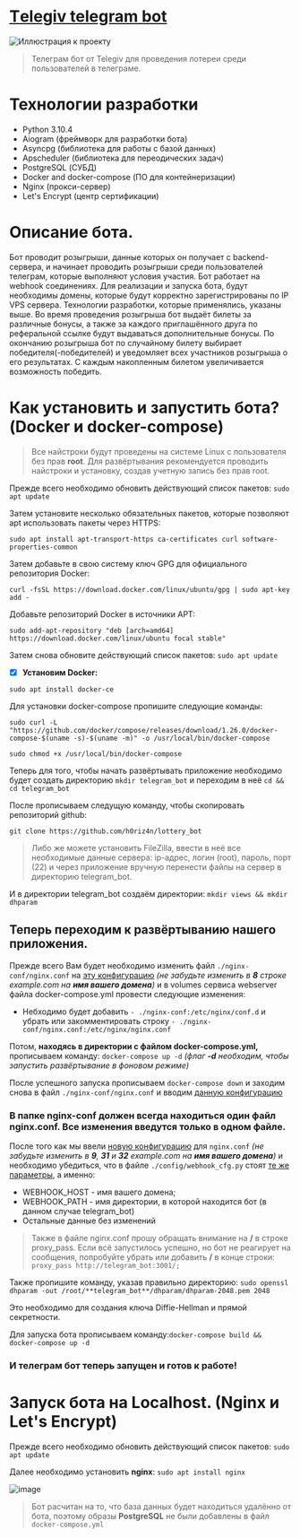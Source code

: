 # [Тelegiv telegram bot](https://github.com/h0riz4n/lottery_bot)
![Иллюстрация к проекту](https://github.com/h0riz4n/lottery_bot/blob/main/telegiv_bot.jpg)
> Телеграм бот от Telegiv для проведения лотереи среди пользователей в телеграме.

# Технологии разработки
- Python 3.10.4
- Aiogram (фреймворк для разработки бота)
- Asyncpg (библиотека для работы с базой данных)
- Apscheduler (библиотека для переодических задач)
- PostgreSQL (СУБД)
- Docker and docker-compose (ПО для контейнеризации)
- Nginx (прокси-сервер)
- Let's Encrypt (центр сертификации)

# Описание бота.
Бот проводит розыгрыши, данные которых он получает с backend-сервера, и начинает проводить розыгрыши среди пользователей телеграм, которые выполняют условия участия. Бот работает на webhook соединениях. Для реализации и запуска бота, будут необходимы домены, которые будут корректно зарегистрированы по IP VPS сервера. Технологии разработки, которые применялись, указаны выше. Во время проведения розыгрыша бот выдаёт билеты за различные бонусы, а также за каждого приглашённого друга по реферальной ссылке будут выдаваться дополнительные бонусы. По окончанию розыгрыша бот по случайному билету выбирает победителя(-победителей) и уведомляет всех участников розыгрыша о его результатах. С каждым накопленным билетом увеличивается возможность победить.

# Как установить и запустить бота? (Docker и docker-compose)

> Все найстроки будут проведены на системе Linux с пользователя без прав **root**. Для развёртывания рекомендуется проводить найстроки и установку, cоздав учетную запись без прав root.

Прежде всего необходимо обновить действующий список пакетов: `sudo apt update`

Затем установите несколько обязательных пакетов, которые позволяют apt использовать пакеты через HTTPS:  

`sudo apt install apt-transport-https ca-certificates curl software-properties-common`

Затем добавьте в свою систему ключ GPG для официального репозитория Docker:

`curl -fsSL https://download.docker.com/linux/ubuntu/gpg | sudo apt-key add -`

Добавьте репозиторий Docker в источники APT:

`sudo add-apt-repository "deb [arch=amd64] https://download.docker.com/linux/ubuntu focal stable"`

Затем снова обновите действующий список пакетов: `sudo apt update`

- [x] **Установим Docker:**

`sudo apt install docker-ce`

Для установки docker-compose пропишите следующие команды: 

`sudo curl -L "https://github.com/docker/compose/releases/download/1.26.0/docker-compose-$(uname -s)-$(uname -m)" -o /usr/local/bin/docker-compose`

`sudo chmod +x /usr/local/bin/docker-compose`

Теперь для того, чтобы начать развёртывать приложение необходимо будет создать директорию `mkdir telegram_bot` и переходим в неё `cd && cd telegram_bot`

После прописываем следущую команду, чтобы скопировать репозиторий github:

`git clone https://github.com/h0riz4n/lottery_bot`

> Либо же можете установить FileZilla, ввести в неё все необходимые данные сервера: ip-адрес, логин (root), пароль, порт (22) и через приложение вручную перенести файлы на сервер в директорию telegram_bot.

И в директории telegram_bot создаём директории: `mkdir views && mkdir dhparam`

 ## Теперь переходим к развёртыванию нашего приложения.
 
Прежде всего Вам будет необходимо изменить файл `./nginx-conf/nginx.conf` на [эту конфигурацию](https://github.com/h0riz4n/lottery_bot/blob/main/nginx-conf/nginx_2.conf) _(не забудьте изменить в **8** строке example.com на **имя вашего домена**)_ и в volumes сервиса webserver файла docker-compose.yml провести следующие изменения:
- Небходимо будет добавить `- ./nginx-conf:/etc/nginx/conf.d` и убрать или закомментировать строку `- ./nginx-conf/nginx.conf:/etc/nginx/nginx.conf`

Потом, **находясь в директории с файлом docker-compose.yml,** прописываем команду: `docker-compose up -d` _(флаг **-d** необходим, чтобы запустить развёртывание в фоновом режиме)_ 

После успешного запуска прописываем `docker-compose down` и заходим снова в файл `./nginx-conf/nginx.conf` и вводим [данную конфигурацию](https://github.com/h0riz4n/lottery_bot/blob/main/nginx-conf/nginx.conf)

### В папке nginx-conf должен всегда находиться один файл nginx.conf. Все изменения введутся только в одном файле.

После того как мы ввели [новую конфигурацию](https://github.com/h0riz4n/lottery_bot/blob/main/nginx-conf/nginx.conf) для `nginx.conf` _(не забудьте изменить в **9**, **31** и **32** example.com на **имя вашего домена**)_ и необходимо убедиться, что в файле `./config/webhook_cfg.py` стоят [те же параметры](https://github.com/h0riz4n/lottery_bot/blob/main/config/webhook_cfg.py), а именно:

- WEBHOOK_HOST - имя вашего домена;
- WEBHOOK_PATH - имя директории, в которой находится бот (в данном случае telegram_bot)
- Остальные данные без изменений

> Также в файле nginx.conf прошу обращать внимание на **/** в строке proxy_pass. Если всё запустилось успешно, но бот не реагирует на сообщения, попробуйте убрать или добавить **/** в конце строки: `proxy_pass http://telegram_bot:3001/;`

Также пропишите команду, указав правильно директорию: `sudo openssl dhparam -out /root/**telegram_bot**/dhparam/dhparam-2048.pem 2048`

Это необходимо для создания ключа Diffie-Hellman и прямой секретности.

Для запуска бота прописываем команду:`docker-compose build && docker-compose up -d`

### И телеграм бот теперь запущен и готов к работе!

# Запуск бота на Localhost. (Nginx и Let's Encrypt)
Прежде всего необходимо обновить действующий список пакетов: `sudo apt update`

Далее необходимо установить **nginx**: `sudo apt install nginx`

![image](https://user-images.githubusercontent.com/100841904/183038335-098bc58a-5ca2-4204-a78c-ec0e8223af4e.png)


> Бот расчитан на то, что база данных будет находиться удалённо от бота, поэтому образы **PostgreSQL** не были добавлены в файл `docker-compose.yml`
